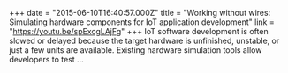 +++
date = "2015-06-10T16:40:57.000Z"
title = "Working without wires: Simulating hardware components for IoT application development"
link = "https://youtu.be/spExcgLAjFg"
+++
IoT software development is often slowed or delayed because the target hardware is unfinished, unstable, or just a few units are available. Existing hardware simulation tools allow developers to test …